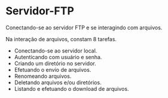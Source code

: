 # Servidor-FTP

Conectando-se ao servidor FTP e se interagindo com arquivos.

Na interação de arquivos, constam 8 tarefas.
- Conectando-se ao servidor local.
- Autenticando com usuário e senha.
- Criando um diretório no servidor.
- Efetuando o envio de arquivos.
- Renomeando arquivos.
- Deletando arquivos e/ou diretórios.
- Listando e efetuando o download de arquivos.
